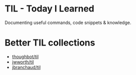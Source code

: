 # TIL - Today I Learned

Documenting useful commands, code snippets & knowledge.

# Better TIL collections

+ [thoughbot/til](https://github.com/thoughtbot/til)
+ [jwworth/til](https://github.com/jwworth/til)
+ [jbranchaud/til](https://github.com/jbranchaud/til)
